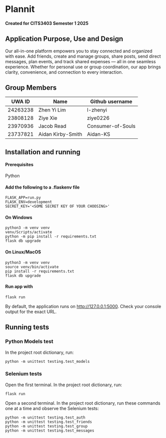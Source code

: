 # Plannit
#### Created for CITS3403 Semester 1 2025
## Application Purpose, Use and Design
Our all-in-one platform empowers you to stay connected and organized with ease. Add friends, create and manage groups, share posts, send direct messages, plan events, and track shared expenses — all in one seamless experience. Whether for personal use or group coordination, our app brings clarity, convenience, and connection to every interaction.

## Group Members
| UWA ID  | Name | Github username |
| ----------- | ----------- | ----------- |
| 24263238 | Zhen Yi Lim | l-zhenyi |
| 23808128 | Ziye Xie | ziye0226 |
| 23970936 | Jacob Read | Consumer-of-Souls |
| 23737821 | Aidan Kirby-Smith | Aidan-KS |

## Installation and running 
#### Prerequisites
Python

#### **Add the following to a .flaskenv file**
```
FLASK_APP=run.py
FLASK_ENV=development
SECRET_KEY='<SOME SECRET KEY OF YOUR CHOOSING>'
```

#### On Windows
```
python3 -m venv venv
venv/Scripts/activate
python -m pip install -r requirements.txt
flask db upgrade
```
#### On Linux/MacOS
```
python3 -m venv venv
source venv/bin/activate
pip install -r requirements.txt
flask db upgrade
```

#### Run app with
```
flask run
```
By default, the application runs on http://127.0.0.1:5000. Check your console output for the exact URL.

## Running tests
### Python Models test
In the project root dictionary, run:
```
python -m unittest testing.test_models
```

### Selenium tests
Open the first terminal. In the project root dictionary, run:
 ```
flask run
```
Open a second terminal. In the project root dictionary, run these commands one at a time and observe the Selenium tests:
```
python -m unittest testing.test_auth
python -m unittest testing.test_friends
python -m unittest testing.test_group
python -m unittest testing.test_messages
```
